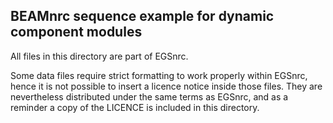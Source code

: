 ## BEAMnrc sequence example for dynamic component modules

All files in this directory are part of EGSnrc.

Some data files require strict formatting to work properly within EGSnrc, hence
it is not possible to insert a licence notice inside those files. They
are nevertheless distributed under the same terms as EGSnrc, and as a reminder a
copy of the LICENCE is included in this directory.
